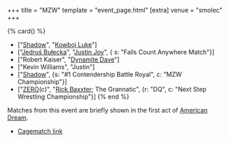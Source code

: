 +++
title = "MZW"
template = "event_page.html"
[extra]
venue = "smolec"
+++

{% card() %}
- ["[Shadow](@/w/shadow.md)", "[Kowboj Luke](@/w/red-thunder.md)"]
- ["[Jędruś Bułecka](@/w/jedrus-bulecka.md)", "[Justin Joy](@/w/justin-joy.md)", {
    s: "Falls Count Anywhere Match"}]
- ["Robert Kaiser", "[Dynamite Dave](@/w/dynamite-dave.md)"]
- ["Kevin Williams", "Justin"]
- ["[Shadow](@/w/shadow.md)", {s: "#1 Contendership Battle Royal", c: "MZW Championship"}]
- ["[ZERO](@/w/franz-engel.md)(c)", "[Rick Baxxter](@/w/rick-baxxter.md); The Grannatic",
  {r: "DQ", c: "Next Step Wrestling Championship"}]
{% end %}

Matches from this event are briefly shown in the first act of [American Dream](@/a/american-dream.md).

* [Cagematch link](https://www.cagematch.net/?id=1&nr=112730)
